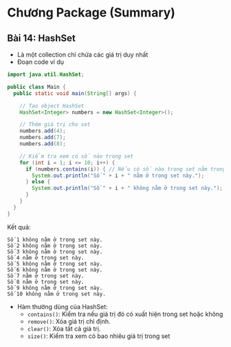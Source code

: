# **Chương Package (Summary)**
## **Bài 14: HashSet**
- Là một collection chỉ chứa các giá trị duy nhất
- Đoạn code ví dụ
```java
import java.util.HashSet;

public class Main {
  public static void main(String[] args) {

    // Tạo object HashSet
    HashSet<Integer> numbers = new HashSet<Integer>();

    // Thêm giá trị cho set
    numbers.add(4);
    numbers.add(7);
    numbers.add(8);

    // Kiểm tra xem có số nào trong set
    for (int i = 1; i <= 10; i++) {
      if (numbers.contains(i)) { // Nếu có số nào trong set nằm trong khoảng này thì ...
        System.out.println("Số " + i + " nằm ở trong set này.");
      } else {
        System.out.println("Số " + i + " không nằm ở trong set này.");
      }
    }
  }
}
```

Kết quả:
```
Số 1 không nằm ở trong set này.
Số 2 không nằm ở trong set này.
Số 3 không nằm ở trong set này.
Số 4 nằm ở trong set này.
Số 5 không nằm ở trong set này.
Số 6 không nằm ở trong set này.
Số 7 nằm ở trong set này.
Số 8 nằm ở trong set này.
Số 9 không nằm ở trong set này.
Số 10 không nằm ở trong set này.
```
- Hàm thường dùng của HashSet:
    + `contains()`: Kiểm tra nếu giá trị đó có xuất hiện trong set hoặc không
    + `remove()`: Xóa giá trị chỉ định.
    + `clear()`: Xóa tất cả giá trị.
    + `size()`: Kiểm tra xem có bao nhiêu giá trị trong set
